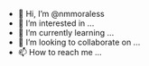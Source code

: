 - 👋 Hi, I’m @nmmoraless
- 👀 I’m interested in ...
- 🌱 I’m currently learning ...
- 💞️ I’m looking to collaborate on ...
- 📫 How to reach me ...

<!---
nmmoraless/nmmoraless is a ✨ special ✨ repository because its `README.md` (this file) appears on your GitHub profile.
You can click the Preview link to take a look at your changes.
--->
